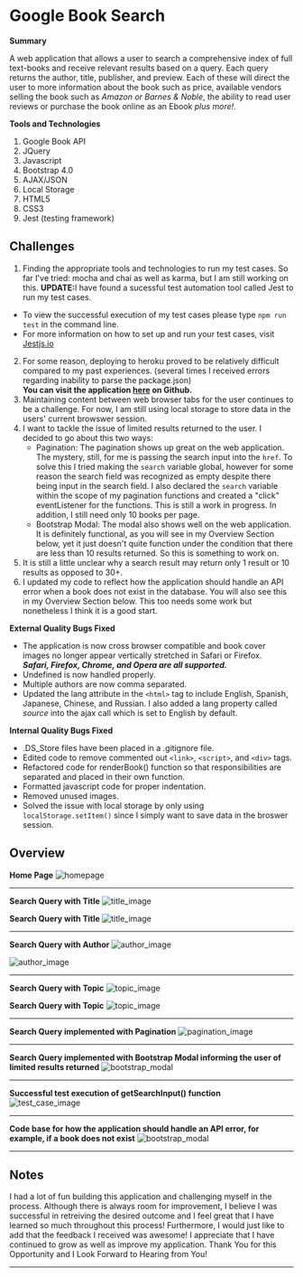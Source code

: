 # Google Book Search

**Summary**

A web application that allows a user to search a comprehensive index of full text-books and receive relevant results based on a query.
Each query returns the author, title, publisher, and preview.  Each of these will direct the user to more information about the book such as price, available vendors selling the book such as *Amazon or Barnes & Noble*, the ability to read user reviews or purchase the book online as an Ebook *plus more!*.

**Tools and Technologies**
1. Google Book API
2. JQuery
3. Javascript
4. Bootstrap 4.0
5. AJAX/JSON
6. Local Storage
7. HTML5
8. CSS3
9. Jest (testing framework)

## Challenges
1. Finding the appropriate tools and technologies to run my test cases.  So far I've tried: mocha and chai as well as karma, but I am still working on this.
<strong>UPDATE:</strong>I have found a sucessful test automation tool called Jest to run my test cases.  
- To view the successful execution of my test cases please type `npm run test` in the command line.
- For more information on how to set up and run your test cases, visit [Jestjs.io](https://jestjs.io/)
2. For some reason, deploying to heroku proved to be relatively difficult compared to my past experiences. (several times I received errors regarding inability to parse the package.json)  
<strong> You can visit the application <a href="https://grandsuccess87.github.io/GoogleBookSearch/">here</a> on Github. </strong>
3. Maintaining content between web browser tabs for the user continues to be a challenge.  For now, I am still using local storage to store data in the users' current browswer session.
4. I want to tackle the issue of limited results returned to the user.  I decided to go about this two ways:
   - Pagination: The pagination shows up great on the web application.  The mystery, still, for me is passing the search input into the `href`.  To solve this I tried making the `search` variable global, however for some reason the search field was recognized as empty despite there being input in the search field.  I also declared the `search` variable within the scope of my pagination functions and created a "click" eventListener for the functions.  This is still a work in progress.  In addition, I still need only 10 books per page.
   - Bootstrap Modal: The modal also shows well on the web application.  It is definitely functional, as you will see in my Overview Section below, yet it just doesn't quite function under the condition that there are less than 10 results returned.  So this is something to work on.
5. It is still a little unclear why a search result may return only 1 result or 10 results as opposed to 30+.
6. I updated my code to reflect how the application should handle an API error when a book does not exist in the database.  You will also see this in my Overview Section below.  This too needs some work but nonetheless I think it is a good start.

**External Quality Bugs Fixed**
- The application is now cross browser compatible and book cover images no longer appear vertically stretched in Safari or Firefox.  
<strong>*Safari, Firefox, Chrome, and Opera are all supported.*</strong>
- Undefined is now handled properly.
- Multiple authors are now comma separated. 
- Updated the lang attribute in the `<html>` tag to include English, Spanish, Japanese, Chinese, and Russian.  I also added a lang property called _source_ into the ajax call which is set to English by default.

**Internal Quality Bugs Fixed**
- .DS_Store files have been placed in a .gitignore file.
- Edited code to remove commented out `<link>`, `<script>`, and `<div>` tags.
- Refactored code for renderBook() function so that responsibilities are separated and placed in their own function.
- Formatted javascript code for proper indentation.
- Removed unused images.
- Solved the issue with local storage by only using `localStorage.setItem()` since I simply want to save data in the broswer session.

## Overview 

**Home Page**
![homepage](/assets/images/GBS_Image1.png)

<hr>

**Search Query with Title**
![title_image](/assets/images/GBS_Image2.png)

**Search Query with Title**
![title_image](/assets/images/GBS_Image2b.png)

<hr>

**Search Query with Author**
![author_image](/assets/images/GBS_Image3.png)

![author_image](/assets/images/GBS_Image3b.png)

<hr>

**Search Query with Topic**
![topic_image](/assets/images/GBS_Image4.png)

**Search Query with Topic**
![topic_image](/assets/images/GBS_Image4b.png)

<hr>

**Search Query implemented with Pagination**
![pagination_image](/assets/images/pagination_image.png)

<hr>

**Search Query implemented with Bootstrap Modal informing the user of limited results returned**
![bootstrap_modal](/assets/images/bookLimitModal.png)

<hr>

**Successful test execution of getSearchInput() function**
![test_case_image](/assets/images/bookjs_testcase.png)

<hr>

**Code base for how the application should handle an API error, for example, if a book does not exist**
![bootstrap_modal](/assets/images/API_ERROR_1.png)

<hr>

## Notes
I had a lot of fun building this application and challenging myself in the process.  Although there is always room for improvement, I believe I was successful in retreiving the desired outcome and I feel great that I have learned so much throughout this process!  Furthermore, I would just like to add that the feedback I received was awesome!  I appreciate that I have continued to grow as well as improve my application.
Thank You for this Opportunity and I Look Forward to Hearing from You! 

<hr>